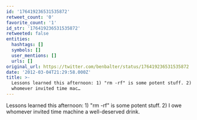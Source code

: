 ```yaml
---
id: '176419236531535872'
retweet_count: '0'
favorite_count: '1'
id_str: '176419236531535872'
retweeted: false
entities:
  hashtags: []
  symbols: []
  user_mentions: []
  urls: []
original_url: https://twitter.com/benbalter/status/176419236531535872
date: '2012-03-04T21:29:58.000Z'
title: >-
  Lessons learned this afternoon: 1) "rm -rf" is some potent stuff. 2) I owe
  whomever invited time mac…
---
```


Lessons learned this afternoon: 1) "rm -rf" is some potent stuff. 2) I owe whomever invited time machine a well-deserved drink.